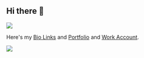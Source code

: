 ## Hi there 👋

![](https://komarev.com/ghpvc/?username=harshalkaigaonkar&color=blue)


Here's my [Bio Links](https://bio.link/harshalkaigaonkar) and [Portfolio](https://hkking.framer.website/) and [Work Account](https://github.com/harshal-growthx).

<img src="https://tenor.com/view/dj-khaled-another-one-point-wisdom-you-gif-5133380.gif" />
